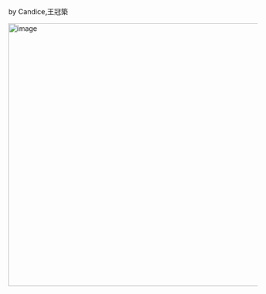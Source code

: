 by Candice,王冠築

<img width="531" alt="image" src="https://github.com/user-attachments/assets/d2416cf8-9184-4bd9-a881-8fb9b99cb7a6" />
